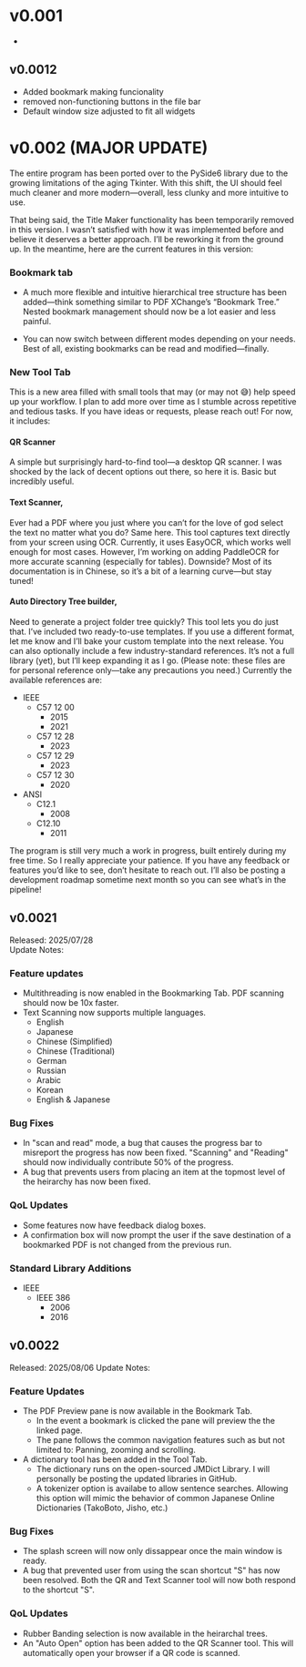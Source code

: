 # v0.001
-


## v0.0012
- Added bookmark making funcionality
- removed non-functioning buttons in the file bar
- Default window size adjusted to fit all widgets

# v0.002 (MAJOR UPDATE)
The entire program has been ported over to the PySide6 library due to the growing limitations of the aging Tkinter. With this shift, the UI should feel much cleaner and more modern—overall, less clunky and more intuitive to use.

That being said, the Title Maker functionality has been temporarily removed in this version. I wasn’t satisfied with how it was implemented before and believe it deserves a better approach. I’ll be reworking it from the ground up. In the meantime, here are the current features in this version:
### Bookmark tab
- A much more flexible and intuitive hierarchical tree structure has been added—think something similar to PDF XChange’s “Bookmark Tree.” Nested bookmark management should now be a lot easier and less painful.

- You can now switch between different modes depending on your needs. Best of all, existing bookmarks can be read and modified—finally.

### New Tool Tab
This is a new area filled with small tools that may (or may not 😅) help speed up your workflow. I plan to add more over time as I stumble across repetitive and tedious tasks. If you have ideas or requests, please reach out! For now, it includes:
  #### **QR Scanner** 
  A simple but surprisingly hard-to-find tool—a desktop QR scanner. I was shocked by the lack of decent options out there, so here it is. Basic but incredibly useful.  
  #### **Text Scanner**, 
  Ever had a PDF where you just where you can’t for the love of god select the text no matter what you do? Same here. This tool captures text directly from your screen using OCR.       Currently, it uses EasyOCR, which works well enough for most cases. However, I’m working on adding PaddleOCR for more accurate scanning (especially for tables). Downside? Most of its documentation is in Chinese, so it’s a bit of a learning curve—but stay tuned!
 #### **Auto Directory Tree builder**, 
Need to generate a project folder tree quickly? This tool lets you do just that. I’ve included two ready-to-use templates. If you use a different format, let me know and I’ll bake your custom template into the next release. You can also optionally include a few industry-standard references. It’s not a full library (yet), but I’ll keep expanding it as I go. (Please note: these files are for personal reference only—take any precautions you need.) Currently the available references are:
- IEEE
  - C57 12 00
    - 2015
    - 2021
  - C57 12 28
    - 2023
  - C57 12 29
    - 2023
  - C57 12 30
    - 2020
- ANSI
  - C12.1
    - 2008
  - C12.10
    - 2011

The program is still very much a work in progress, built entirely during my free time. So I really appreciate your patience. If you have any feedback or features you’d like to see, don’t hesitate to reach out. I’ll also be posting a development roadmap sometime next month so you can see what’s in the pipeline!

## v0.0021
Released: 2025/07/28  
Update Notes:
### Feature updates
- Multithreading is now enabled in the Bookmarking Tab. PDF scanning should now be 10x faster.
- Text Scanning now supports multiple languages.
  - English
  - Japanese
  - Chinese (Simplified)
  - Chinese (Traditional)
  - German
  - Russian
  - Arabic
  - Korean
  - English & Japanese
### Bug Fixes
- In "scan and read" mode, a bug that causes the progress bar to misreport the progress has now been fixed. "Scanning" and "Reading" should now individually contribute 50% of the progress.
- A bug that prevents users from placing an item at the topmost level of the heirarchy has now been fixed.
### QoL Updates
- Some features now have feedback dialog boxes.
- A confirmation box will now prompt the user if the save destination of a bookmarked PDF is not changed from the previous run.
### Standard Library Additions
- IEEE
  - IEEE 386
    - 2006
    - 2016

## v0.0022
Released: 2025/08/06
Update Notes:
### Feature Updates
- The PDF Preview pane is now available in the Bookmark Tab.
  -  In the event a bookmark is clicked the pane will preview the the linked page.
  -  The pane follows the common navigation features such as but not limited to: Panning, zooming and scrolling.
- A dictionary tool has been added in the Tool Tab.
  - The dictionary runs on the open-sourced JMDict Library. I will personally be posting the updated libraries in GitHub.
  - A tokenizer option is availabe to allow sentence searches. Allowing this option will mimic the behavior of common Japanese Online Dictionaries (TakoBoto, Jisho, etc.)
### Bug Fixes
- The splash screen will now only dissappear once the main window is ready.
- A bug that prevented user from using the scan shortcut "S" has now been resolved. Both the QR and Text Scanner tool will now both respond to the shortcut "S".
### QoL Updates
- Rubber Banding selection is now available in the heirarchal trees.
- An "Auto Open" option has been added to the QR Scanner tool. This will automatically open your browser if a QR code is scanned.

